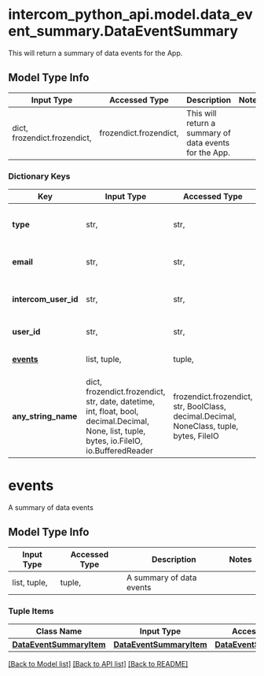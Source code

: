 # intercom_python_api.model.data_event_summary.DataEventSummary

This will return a summary of data events for the App.

## Model Type Info
Input Type | Accessed Type | Description | Notes
------------ | ------------- | ------------- | -------------
dict, frozendict.frozendict,  | frozendict.frozendict,  | This will return a summary of data events for the App. | 

### Dictionary Keys
Key | Input Type | Accessed Type | Description | Notes
------------ | ------------- | ------------- | ------------- | -------------
**type** | str,  | str,  | The type of the object | [optional] must be one of ["event.summary", ] 
**email** | str,  | str,  | The email address of the user | [optional] 
**intercom_user_id** | str,  | str,  | The Intercom user ID of the user | [optional] 
**user_id** | str,  | str,  | The user ID of the user | [optional] 
**[events](#events)** | list, tuple,  | tuple,  | A summary of data events | [optional] 
**any_string_name** | dict, frozendict.frozendict, str, date, datetime, int, float, bool, decimal.Decimal, None, list, tuple, bytes, io.FileIO, io.BufferedReader | frozendict.frozendict, str, BoolClass, decimal.Decimal, NoneClass, tuple, bytes, FileIO | any string name can be used but the value must be the correct type | [optional]

# events

A summary of data events

## Model Type Info
Input Type | Accessed Type | Description | Notes
------------ | ------------- | ------------- | -------------
list, tuple,  | tuple,  | A summary of data events | 

### Tuple Items
Class Name | Input Type | Accessed Type | Description | Notes
------------- | ------------- | ------------- | ------------- | -------------
[**DataEventSummaryItem**](DataEventSummaryItem.md) | [**DataEventSummaryItem**](DataEventSummaryItem.md) | [**DataEventSummaryItem**](DataEventSummaryItem.md) |  | 

[[Back to Model list]](../../README.md#documentation-for-models) [[Back to API list]](../../README.md#documentation-for-api-endpoints) [[Back to README]](../../README.md)

